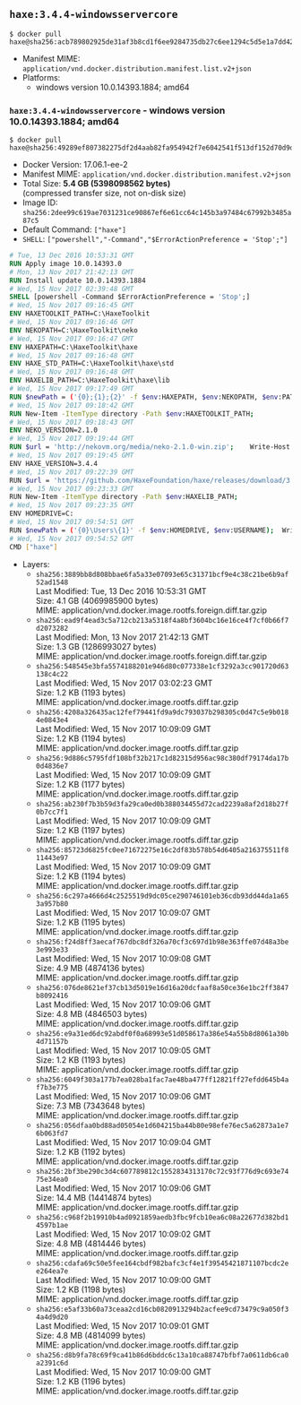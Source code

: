 ## `haxe:3.4.4-windowsservercore`

```console
$ docker pull haxe@sha256:acb789802925de31af3b8cd1f6ee9284735db27c6ee1294c5d5e1a7dd42a70ad
```

-	Manifest MIME: `application/vnd.docker.distribution.manifest.list.v2+json`
-	Platforms:
	-	windows version 10.0.14393.1884; amd64

### `haxe:3.4.4-windowsservercore` - windows version 10.0.14393.1884; amd64

```console
$ docker pull haxe@sha256:49289ef807382275df2d4aab82fa954942f7e6042541f513df152d70d9d9a693
```

-	Docker Version: 17.06.1-ee-2
-	Manifest MIME: `application/vnd.docker.distribution.manifest.v2+json`
-	Total Size: **5.4 GB (5398098562 bytes)**  
	(compressed transfer size, not on-disk size)
-	Image ID: `sha256:2dee99c619ae7031231ce90867ef6e61cc64c145b3a97484c67992b3485a87c5`
-	Default Command: `["haxe"]`
-	`SHELL`: `["powershell","-Command","$ErrorActionPreference = 'Stop';"]`

```dockerfile
# Tue, 13 Dec 2016 10:53:31 GMT
RUN Apply image 10.0.14393.0
# Mon, 13 Nov 2017 21:42:13 GMT
RUN Install update 10.0.14393.1884
# Wed, 15 Nov 2017 02:39:48 GMT
SHELL [powershell -Command $ErrorActionPreference = 'Stop';]
# Wed, 15 Nov 2017 09:16:45 GMT
ENV HAXETOOLKIT_PATH=C:\HaxeToolkit
# Wed, 15 Nov 2017 09:16:46 GMT
ENV NEKOPATH=C:\HaxeToolkit\neko
# Wed, 15 Nov 2017 09:16:47 GMT
ENV HAXEPATH=C:\HaxeToolkit\haxe
# Wed, 15 Nov 2017 09:16:48 GMT
ENV HAXE_STD_PATH=C:\HaxeToolkit\haxe\std
# Wed, 15 Nov 2017 09:16:48 GMT
ENV HAXELIB_PATH=C:\HaxeToolkit\haxe\lib
# Wed, 15 Nov 2017 09:17:49 GMT
RUN $newPath = ('{0};{1};{2}' -f $env:HAXEPATH, $env:NEKOPATH, $env:PATH); 	Write-Host ('Updating PATH: {0}' -f $newPath); 	[Environment]::SetEnvironmentVariable('PATH', $newPath, [EnvironmentVariableTarget]::Machine);
# Wed, 15 Nov 2017 09:18:42 GMT
RUN New-Item -ItemType directory -Path $env:HAXETOOLKIT_PATH;
# Wed, 15 Nov 2017 09:18:43 GMT
ENV NEKO_VERSION=2.1.0
# Wed, 15 Nov 2017 09:19:44 GMT
RUN $url = 'http://nekovm.org/media/neko-2.1.0-win.zip'; 	Write-Host ('Downloading {0} ...' -f $url); 	Invoke-WebRequest -Uri $url -OutFile 'neko.zip'; 		Write-Host 'Verifying sha256 (ad7f8ead8300cdbfdc062bcf7ba63b1b1993d975023cde2dfd61936950eddb0e) ...'; 	if ((Get-FileHash neko.zip -Algorithm sha256).Hash -ne 'ad7f8ead8300cdbfdc062bcf7ba63b1b1993d975023cde2dfd61936950eddb0e') { 		Write-Host 'FAILED!'; 		exit 1; 	}; 		Write-Host 'Expanding ...'; 	New-Item -ItemType directory -Path tmp; 	Expand-Archive -Path neko.zip -DestinationPath tmp; 	if (Test-Path tmp\neko.exe) { Move-Item tmp $env:NEKOPATH } 	else { Move-Item (Resolve-Path tmp\neko* | Select -ExpandProperty Path) $env:NEKOPATH }; 		Write-Host 'Removing ...'; 	Remove-Item -Path neko.zip, tmp -Force -Recurse -ErrorAction Ignore; 		Write-Host 'Verifying install ...'; 	Write-Host '  neko -version'; neko -version; 		Write-Host 'Complete.';
# Wed, 15 Nov 2017 09:19:45 GMT
ENV HAXE_VERSION=3.4.4
# Wed, 15 Nov 2017 09:22:39 GMT
RUN $url = 'https://github.com/HaxeFoundation/haxe/releases/download/3.4.4/haxe-3.4.4-win64.zip'; 	Write-Host ('Downloading {0} ...' -f $url); 	Invoke-WebRequest -Uri $url -OutFile haxe.zip; 		Write-Host 'Verifying sha256 (fac48d13f50f625709a88226b9f946b3fb8e2f673de856eecd98331aa1830a02) ...'; 	if ((Get-FileHash haxe.zip -Algorithm sha256).Hash -ne 'fac48d13f50f625709a88226b9f946b3fb8e2f673de856eecd98331aa1830a02') { 		Write-Host 'FAILED!'; 		exit 1; 	}; 		Write-Host 'Expanding ...'; 	New-Item -ItemType directory -Path tmp; 	Expand-Archive -Path haxe.zip -DestinationPath tmp; 	if (Test-Path tmp\haxe.exe) { Move-Item tmp $env:HAXEPATH } 	else { Move-Item (Resolve-Path tmp\haxe* | Select -ExpandProperty Path) $env:HAXEPATH }; 		Write-Host 'Removing ...'; 	Remove-Item -Path haxe.zip, tmp -Force -Recurse -ErrorAction Ignore; 		Write-Host 'Verifying install ...'; 	Write-Host '  haxe -version'; haxe -version; 		Write-Host 'Complete.';
# Wed, 15 Nov 2017 09:23:33 GMT
RUN New-Item -ItemType directory -Path $env:HAXELIB_PATH;
# Wed, 15 Nov 2017 09:23:35 GMT
ENV HOMEDRIVE=C:
# Wed, 15 Nov 2017 09:54:51 GMT
RUN $newPath = ('{0}\Users\{1}' -f $env:HOMEDRIVE, $env:USERNAME); 	Write-Host ('Updating HOMEPATH: {0}' -f $newPath); 	[Environment]::SetEnvironmentVariable('HOMEPATH', $newPath, [EnvironmentVariableTarget]::Machine);
# Wed, 15 Nov 2017 09:54:52 GMT
CMD ["haxe"]
```

-	Layers:
	-	`sha256:3889bb8d808bbae6fa5a33e07093e65c31371bcf9e4c38c21be6b9af52ad1548`  
		Last Modified: Tue, 13 Dec 2016 10:53:31 GMT  
		Size: 4.1 GB (4069985900 bytes)  
		MIME: application/vnd.docker.image.rootfs.foreign.diff.tar.gzip
	-	`sha256:ead9f4ead3c5a712cb213a5318f4a8bf3604bc16e16ce4f7cf0b66f7d2073282`  
		Last Modified: Mon, 13 Nov 2017 21:42:13 GMT  
		Size: 1.3 GB (1286993027 bytes)  
		MIME: application/vnd.docker.image.rootfs.foreign.diff.tar.gzip
	-	`sha256:548545e3bfa5574188201e946d80c077338e1cf3292a3cc901720d63138c4c22`  
		Last Modified: Wed, 15 Nov 2017 03:02:23 GMT  
		Size: 1.2 KB (1193 bytes)  
		MIME: application/vnd.docker.image.rootfs.diff.tar.gzip
	-	`sha256:4208a326435ac12fef79441fd9a9dc793037b298305c0d47c5e9b0184e0843e4`  
		Last Modified: Wed, 15 Nov 2017 10:09:09 GMT  
		Size: 1.2 KB (1194 bytes)  
		MIME: application/vnd.docker.image.rootfs.diff.tar.gzip
	-	`sha256:9d886c5795fdf108bf32b217c1d82315d956ac98c380df79174da17b0d4836e7`  
		Last Modified: Wed, 15 Nov 2017 10:09:09 GMT  
		Size: 1.2 KB (1177 bytes)  
		MIME: application/vnd.docker.image.rootfs.diff.tar.gzip
	-	`sha256:ab230f7b3b59d3fa29ca0ed0b388034455d72cad2239a8af2d18b27f0b7cc7f1`  
		Last Modified: Wed, 15 Nov 2017 10:09:09 GMT  
		Size: 1.2 KB (1197 bytes)  
		MIME: application/vnd.docker.image.rootfs.diff.tar.gzip
	-	`sha256:85723d6825fc0ee71672275e16c2df83b578b54d6405a216375511f811443e97`  
		Last Modified: Wed, 15 Nov 2017 10:09:09 GMT  
		Size: 1.2 KB (1194 bytes)  
		MIME: application/vnd.docker.image.rootfs.diff.tar.gzip
	-	`sha256:6c297a4666d4c2525519d9dc05ce290746101eb36cdb93dd44da1a653a957b80`  
		Last Modified: Wed, 15 Nov 2017 10:09:07 GMT  
		Size: 1.2 KB (1195 bytes)  
		MIME: application/vnd.docker.image.rootfs.diff.tar.gzip
	-	`sha256:f24d8ff3aecaf767dbc8df326a70cf3c697d1b98e363ffe07d48a3be3e993e33`  
		Last Modified: Wed, 15 Nov 2017 10:09:08 GMT  
		Size: 4.9 MB (4874136 bytes)  
		MIME: application/vnd.docker.image.rootfs.diff.tar.gzip
	-	`sha256:076de8621ef37cb13d5019e16d16a20dcfaaf8a50ce36e1bc2ff3847b8092416`  
		Last Modified: Wed, 15 Nov 2017 10:09:06 GMT  
		Size: 4.8 MB (4846503 bytes)  
		MIME: application/vnd.docker.image.rootfs.diff.tar.gzip
	-	`sha256:e9a31ed6dc92abdf0f0a68993e51d058617a386e54a55b8d8061a30b4d71157b`  
		Last Modified: Wed, 15 Nov 2017 10:09:05 GMT  
		Size: 1.2 KB (1193 bytes)  
		MIME: application/vnd.docker.image.rootfs.diff.tar.gzip
	-	`sha256:6049f303a177b7ea028ba1fac7ae48ba477ff12821ff27efdd645b4af7b3e775`  
		Last Modified: Wed, 15 Nov 2017 10:09:06 GMT  
		Size: 7.3 MB (7343648 bytes)  
		MIME: application/vnd.docker.image.rootfs.diff.tar.gzip
	-	`sha256:056dfaa0bd88ad05054e1d604215ba44b80e98efe76ec5a62873a1e76b063fd7`  
		Last Modified: Wed, 15 Nov 2017 10:09:04 GMT  
		Size: 1.2 KB (1192 bytes)  
		MIME: application/vnd.docker.image.rootfs.diff.tar.gzip
	-	`sha256:2bf3be290c3d4c607789812c1552834313170c72c93f776d9c693e7475e34ea0`  
		Last Modified: Wed, 15 Nov 2017 10:09:06 GMT  
		Size: 14.4 MB (14414874 bytes)  
		MIME: application/vnd.docker.image.rootfs.diff.tar.gzip
	-	`sha256:c968f2b19910b4ad0921859aedb3fbc9fcb10ea6c08a22677d382bd14597b1ae`  
		Last Modified: Wed, 15 Nov 2017 10:09:02 GMT  
		Size: 4.8 MB (4814446 bytes)  
		MIME: application/vnd.docker.image.rootfs.diff.tar.gzip
	-	`sha256:cdafa69c50e5fee164cbdf982bafc3cf4e1f39545421871107bcdc2ee264ea7e`  
		Last Modified: Wed, 15 Nov 2017 10:09:00 GMT  
		Size: 1.2 KB (1198 bytes)  
		MIME: application/vnd.docker.image.rootfs.diff.tar.gzip
	-	`sha256:e5af33b60a73ceaa2cd16cb0820913294b2acfee9cd73479c9a050f34a4d9d20`  
		Last Modified: Wed, 15 Nov 2017 10:09:01 GMT  
		Size: 4.8 MB (4814099 bytes)  
		MIME: application/vnd.docker.image.rootfs.diff.tar.gzip
	-	`sha256:d8b9fa78c69f9ca41b86d6bddc6c13a10ca88747bfbf7a0611db6ca0a2391c6d`  
		Last Modified: Wed, 15 Nov 2017 10:09:00 GMT  
		Size: 1.2 KB (1196 bytes)  
		MIME: application/vnd.docker.image.rootfs.diff.tar.gzip

